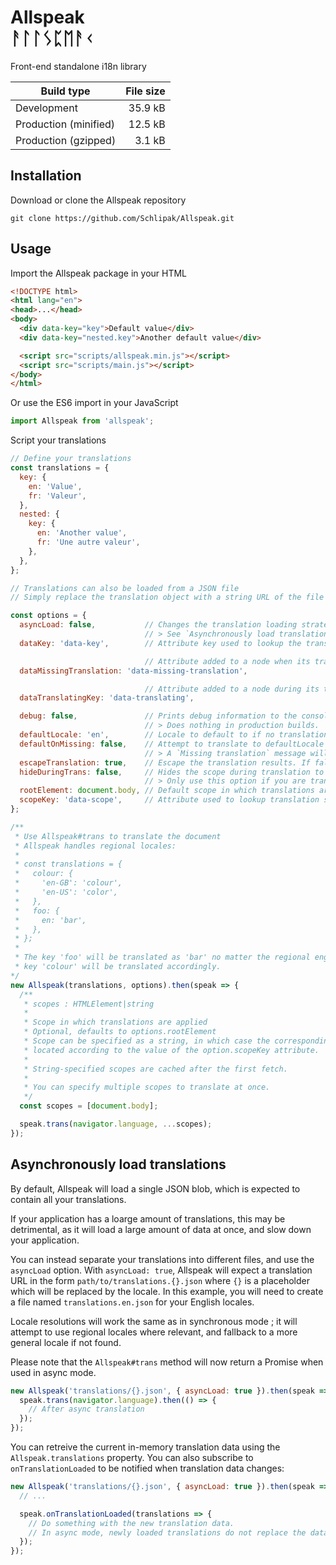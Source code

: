 # Allspeak<br/>ᚨᛚᛚᛊᛈᛖᚨᚲ

Front-end standalone i18n library

| Build type            | File size |
| --------------------- | --------: |
| Development           | 35.9 kB   |
| Production (minified) | 12.5 kB   |
| Production (gzipped)  | 3.1 kB    |

## Installation

Download or clone the Allspeak repository

```
git clone https://github.com/Schlipak/Allspeak.git
```

## Usage

Import the Allspeak package in your HTML

```html
<!DOCTYPE html>
<html lang="en">
<head>...</head>
<body>
  <div data-key="key">Default value</div>
  <div data-key="nested.key">Another default value</div>

  <script src="scripts/allspeak.min.js"></script>
  <script src="scripts/main.js"></script>
</body>
</html>
```

Or use the ES6 import in your JavaScript

```js
import Allspeak from 'allspeak';
```

Script your translations

```js
// Define your translations
const translations = {
  key: {
    en: 'Value',
    fr: 'Valeur',
  },
  nested: {
    key: {
      en: 'Another value',
      fr: 'Une autre valeur',
    },
  },
};

// Translations can also be loaded from a JSON file
// Simply replace the translation object with a string URL of the file

const options = {
  asyncLoad: false,           // Changes the translation loading strategy to async
                              // > See `Asynchronously load translations`
  dataKey: 'data-key',        // Attribute key used to lookup the translations

                              // Attribute added to a node when its translation is missing
  dataMissingTranslation: 'data-missing-translation',

                              // Attribute added to a node during its translation
  dataTranslatingKey: 'data-translating',

  debug: false,               // Prints debug information to the console.
                              // > Does nothing in production builds.
  defaultLocale: 'en',        // Locale to default to if no translation is found
  defaultOnMissing: false,    // Attempt to translate to defaultLocale on missing translation
                              // > A `Missing translation` message will be displayed if false
  escapeTranslation: true,    // Escape the translation results. If false, outputs raw HTML.
  hideDuringTrans: false,     // Hides the scope during translation to prevent seeing the content flash
                              // > Only use this option if you are translating the document right away
  rootElement: document.body, // Default scope in which translations are applied
  scopeKey: 'data-scope',     // Attribute used to lookup translation scopes by name
};

/**
 * Use Allspeak#trans to translate the document
 * Allspeak handles regional locales:
 *
 * const translations = {
 *   colour: {
 *     'en-GB': 'colour',
 *     'en-US': 'color',
 *   },
 *   foo: {
 *     en: 'bar',
 *   },
 * };
 *
 * The key 'foo' will be translated as 'bar' no matter the regional english locale, but the
 * key 'colour' will be translated accordingly.
*/
new Allspeak(translations, options).then(speak => {
  /**
   * scopes : HTMLElement|string
   *
   * Scope in which translations are applied
   * Optional, defaults to options.rootElement
   * Scope can be specified as a string, in which case the corresponding element will be
   * located according to the value of the option.scopeKey attribute.
   *
   * String-specified scopes are cached after the first fetch.
   *
   * You can specify multiple scopes to translate at once.
   */
  const scopes = [document.body];

  speak.trans(navigator.language, ...scopes);
});
```

## Asynchronously load translations

By default, Allspeak will load a single JSON blob, which is expected to contain all your translations.

If your application has a loarge amount of translations, this may be detrimental, as it will load a large amount
of data at once, and slow down your application.

You can instead separate your translations into different files, and use the `asyncLoad` option.
With `asyncLoad: true`, Allspeak will expect a translation URL in the form `path/to/translations.{}.json` where `{}` is a placeholder which will be replaced by the locale.
In this example, you will need to create a file named `translations.en.json` for your English locales.

Locale resolutions will work the same as in synchronous mode ; it will attempt to use regional locales where relevant, and fallback to a more general locale if not found.

Please note that the `Allspeak#trans` method will now return a Promise when used in async mode.

```js
new Allspeak('translations/{}.json', { asyncLoad: true }).then(speak => {
  speak.trans(navigator.language).then(() => {
    // After async translation
  });
});
```

You can retreive the current in-memory translation data using the `Allspeak.translations` property. You can also subscribe to `onTranslationLoaded` to be notified when translation data changes:

```js
new Allspeak('translations/{}.json', { asyncLoad: true }).then(speak => {
  // ...

  speak.onTranslationLoaded(translations => {
    // Do something with the new translation data.
    // In async mode, newly loaded translations do not replace the data, they are appended.
  });
});
```
